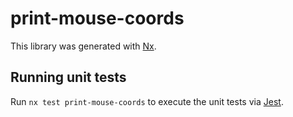 # print-mouse-coords

This library was generated with [Nx](https://nx.dev).

## Running unit tests

Run `nx test print-mouse-coords` to execute the unit tests via [Jest](https://jestjs.io).
